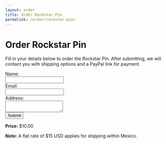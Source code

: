 ```yaml
---
layout: order
title: Order Rockstar Pin
permalink: /order/rockstar-pin/
---
```


<h1>Order Rockstar Pin</h1>

<p>Fill in your details below to order the Rockstar Pin. After submitting, we will contact you with shipping options and a PayPal link for payment.</p>

<form action="mailto:youremail@domain.com" method="post" enctype="text/plain">
  Name:<br>
  <input type="text" name="name"><br>
  Email:<br>
  <input type="text" name="email"><br>
  Address:<br>
  <textarea name="address"></textarea><br>
  <input type="submit" value="Submit">
</form>

<p><strong>Price:</strong> $10.00</p>
<p><strong>Note:</strong> A flat rate of $15 USD applies for shipping within Mexico.</p>

